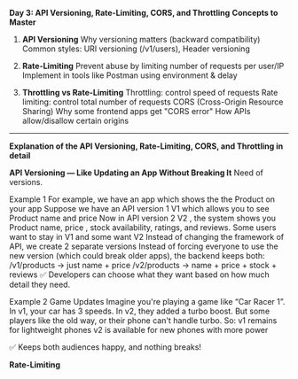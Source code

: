 **Day 3: API Versioning, Rate-Limiting, CORS, and Throttling**
**Concepts to Master**

1) **API Versioning**
Why versioning matters (backward compatibility)
Common styles: URI versioning (/v1/users), Header versioning

2) **Rate-Limiting**
Prevent abuse by limiting number of requests per user/IP
Implement in tools like Postman using environment & delay

3) **Throttling vs Rate-Limiting**
Throttling: control speed of requests
Rate limiting: control total number of requests
CORS (Cross-Origin Resource Sharing)
Why some frontend apps get "CORS error"
How APIs allow/disallow certain origins

--------------------------------------------------------------------------------------------------------------------------------------

**Explanation of the API Versioning, Rate-Limiting, CORS, and Throttling in detail**

**API Versioning — Like Updating an App Without Breaking It**
Need of versions.

Example 1
For example, we have an app which shows the the Product on your app
Suppose we have an API version 1 V1 which allows you to see Product name and price
Now in API version 2 V2 , the system shows you Product name, price , stock availability, ratings, and reviews.
Some users want to stay in V1 and some want V2
Instead of changing the framework of API, we create 2 separate versions
Instead of forcing everyone to use the new version (which could break older apps), the backend keeps both:
/v1/products → just name + price
/v2/products → name + price + stock + reviews
✅ Developers can choose what they want based on how much detail they need.


Example 2
Game Updates
Imagine you're playing a game like “Car Racer 1”.
In v1, your car has 3 speeds.
In v2, they added a turbo boost.
But some players like the old way, or their phone can't handle turbo.
So:
v1 remains for lightweight phones
v2 is available for new phones with more power

✅ Keeps both audiences happy, and nothing breaks!

**Rate-Limiting**



